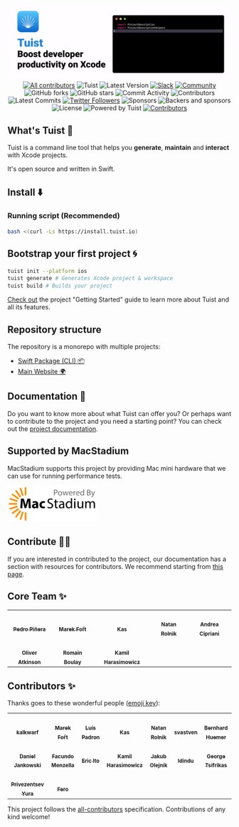 <div align="center">
<img src="assets/header.gif"/>
  <a href="#contributors-"><img src="https://img.shields.io/badge/all_contributors-2-orange.svg?style=flat-square" alt="All contributors"></a>
  <img src="https://github.com/tuist/tuist/workflows/Tuist/badge.svg" alt="Tuist">
  <img src="https://img.shields.io/github/v/release/tuist/tuist?include_prereleases&style=flat-square" alt="Latest Version">
  <a href="http://slack.tuist.io"><img src="http://slack.tuist.io/badge.svg" alt="Slack"></a>
  <a href="http://community.tuist.io"><img src="https://img.shields.io/badge/community-tuist-blue?style=flat-square" alt="Community"></a>
  <img src="https://img.shields.io/github/forks/tuist/tuist?style=flat-square" alt="GitHub forks">
  <img src="https://img.shields.io/github/stars/tuist/tuist?style=flat-square" alt="GitHub stars">
  <img src="https://img.shields.io/github/commit-activity/w/tuist/tuist?style=flat-square" alt="Commit Activity">
    <img src="https://img.shields.io/github/contributors/tuist/tuist?style=flat-square" alt="Contributors">
  <img src="https://img.shields.io/github/commits-since/tuist/tuist/latest?style=flat-square" alt="Latest Commits">
  <a href="http://twitter.com/tuistio"><img src="https://img.shields.io/twitter/follow/tuistio?style=flat-square" alt="Twitter Followers"></a>
  <img src="https://img.shields.io/opencollective/sponsors/tuistapp?style=flat-square" alt="Sponsors">
  <img src="https://img.shields.io/opencollective/all/tuistapp?style=flat-square" alt="Backers and sponsors">
  <img src="https://img.shields.io/github/license/tuist/tuist?style=flat-square" alt="License">
  <img src="https://img.shields.io/badge/Powered%20by-Tuist-blue" alt="Powered by Tuist">
  <a href="#contributors-"><img src="https://img.shields.io/badge/all_contributors-3-orange.svg?style=flat-square" alt="Contributors"></a>
</div>

## What's Tuist 🕺

Tuist is a command line tool that helps you **generate**, **maintain** and **interact** with Xcode projects.

It's open source and written in Swift.

## Install ⬇️

### Running script (Recommended)

```bash
bash <(curl -Ls https://install.tuist.io)
```

## Bootstrap your first project 🌀

```bash
tuist init --platform ios
tuist generate # Generates Xcode project & workspace
tuist build # Builds your project
```

[Check out](https://tuist.io/docs) the project "Getting Started" guide to learn more about Tuist and all its features.

## Repository structure

The repository is a monorepo with multiple projects:

- [Swift Package (CLI) 📦](/)
- [Main Website 🌍](/website)

## Documentation 📝

Do you want to know more about what Tuist can offer you? Or perhaps want to contribute to the project and you need a starting point? You can check out the [project documentation](https://tuist.io/docs/usage/getting-started/).

## Supported by MacStadium

MacStadium supports this project by providing Mac mini hardware that we can use for running performance tests.

<img width="200" src="assets/MacStadium.png"/>

## Contribute 👩‍💻

If you are interested in contributed to the project, our documentation has a section with resources for contributors. We recommend starting from [this page](https://tuist.io/docs/contribution/getting-started/).

## Core Team ✨

<table>
  <tr>
    <td align="center"><a href="https://github.com/pepibumur"><img src="https://avatars1.githubusercontent.com/u/663605?v=4" width="100px;" alt=""/><br /><sub><b>Pedro Piñera</b></sub></a><br /></td>
    <td align="center"><a href="https://github.com/fortmarek"><img src="https://avatars0.githubusercontent.com/u/9371695?v=4" width="100px;" alt=""/><br /><sub><b>Marek Fořt</b></sub></a><br /></td>
    <td align="center"><a href="http://www.matrixprojects.net"><img src="https://avatars3.githubusercontent.com/u/11914919?v=4" width="100px;" alt=""/><br /><sub><b>Kas</b></sub></a><br /></td>
    <td align="center"><a href="http://natanrolnik.me"><img src="https://avatars3.githubusercontent.com/u/1164565?v=4" width="100px;" alt=""/><br /><sub><b>Natan Rolnik</b></sub></a><br /></td>
    <td align="center"><a href="https://github.com/andreacipriani"><img src="https://avatars3.githubusercontent.com/u/536929?v=4" width="100px;" alt=""/><br /><sub><b>Andrea Cipriani</b></sub></a><br /></td>
  </tr>
  <tr>
    <td align="center"><a href="https://github.com/ollieatkinson"><img src="https://avatars1.githubusercontent.com/u/1382565?v=4" width="100px;" alt=""/><br /><sub><b>Oliver Atkinson</b></sub></a><br /></td>
    <td align="center"><a href="https://github.com/RomainBoulay"><img src="https://avatars1.githubusercontent.com/u/169323?v=4" width="100px;" alt=""/><br /><sub><b>Romain Boulay</b></sub></a><br /></td>
    <td align="center"><a href="https://github.com/laxmorek"><img src="https://avatars1.githubusercontent.com/u/4774319?v=4" width="100px;" alt=""/><br /><sub><b>Kamil Harasimowicz</b></sub></a><br /></td>
  </tr>
</table>

## Contributors ✨

Thanks goes to these wonderful people ([emoji key](https://allcontributors.org/docs/en/emoji-key)):

<!-- ALL-CONTRIBUTORS-LIST:START - Do not remove or modify this section -->
<!-- prettier-ignore-start -->
<!-- markdownlint-disable -->
<table>
  <tr>
    <td align="center"><a href="https://github.com/kalkwarf"><img src="https://avatars1.githubusercontent.com/u/1033839?v=4" width="100px;" alt=""/><br /><sub><b>kalkwarf</b></sub></a><br /></td>
    <td align="center"><a href="https://github.com/fortmarek"><img src="https://avatars0.githubusercontent.com/u/9371695?v=4" width="100px;" alt=""/><br /><sub><b>Marek Fořt</b></sub></a><br /></td>
    <td align="center"><a href="http://www.luispadron.com"><img src="https://avatars3.githubusercontent.com/u/13840545?v=4" width="100px;" alt=""/><br /><sub><b>Luis Padron</b></sub></a><br /></td>
    <td align="center"><a href="http://www.matrixprojects.net"><img src="https://avatars3.githubusercontent.com/u/11914919?v=4" width="100px;" alt=""/><br /><sub><b>Kas</b></sub></a><br /></td>
    <td align="center"><a href="http://natanrolnik.me"><img src="https://avatars3.githubusercontent.com/u/1164565?v=4" width="100px;" alt=""/><br /><sub><b>Natan Rolnik</b></sub></a><br /></td>
    <td align="center"><a href="https://github.com/svastven"><img src="https://avatars0.githubusercontent.com/u/42235915?v=4" width="100px;" alt=""/><br /><sub><b>svastven</b></sub></a><br /></td>
    <td align="center"><a href="http://bhuemer.github.io"><img src="https://avatars2.githubusercontent.com/u/1212480?v=4" width="100px;" alt=""/><br /><sub><b>Bernhard Huemer</b></sub></a><br /></td>
  </tr>
  <tr>
    <td align="center"><a href="https://djankowski.dev"><img src="https://avatars0.githubusercontent.com/u/10795657?v=4" width="100px;" alt=""/><br /><sub><b>Daniel Jankowski</b></sub></a><br /></td>
    <td align="center"><a href="https://github.com/facumenzella"><img src="https://avatars1.githubusercontent.com/u/1125252?v=4" width="100px;" alt=""/><br /><sub><b>Facundo Menzella</b></sub></td>
    <td align="center"><a href="https://github.com/eito"><img src="https://avatars3.githubusercontent.com/u/775643?v=4" width="100px;" alt=""/><br /><sub><b>Eric Ito</b></sub></a><br /></td>
    <td align="center"><a href="https://github.com/laxmorek"><img src="https://avatars2.githubusercontent.com/u/4774319?v=4" width="100px;" alt=""/><br /><sub><b>Kamil Harasimowicz</b></sub></a><br /></td>
    <td align="center"><a href="https://github.com/olejnjak"><img src="https://avatars1.githubusercontent.com/u/3148214?v=4" width="100px;" alt=""/><br /><sub><b>Jakub Olejník</b></sub></a><br /></td>
    <td align="center"><a href="https://github.com/lakpa"><img src="https://avatars0.githubusercontent.com/u/389328?v=4" width="100px;" alt=""/><br /><sub><b>ldindu</b></sub></a><br /></td>
    <td align="center"><a href="https://github.com/gtsifrikas"><img src="https://avatars2.githubusercontent.com/u/8904378?v=4" width="100px;" alt=""/><br /><sub><b>George Tsifrikas</b></sub></a><br /></td>
  </tr>
  <tr>
    <td align="center"><a href="https://github.com/yurapriv"><img src="https://avatars2.githubusercontent.com/u/7814127?v=4" width="100px;" alt=""/><br /><sub><b>Privezentsev Yura</b></sub></a><br /></td>
    <td align="center"><a href="http://ferologics.github.io"><img src="https://avatars2.githubusercontent.com/u/5576161?v=4" width="100px;" alt=""/><br /><sub><b>Fero</b></sub></a><br /></td>
  </tr>
</table>

<!-- markdownlint-enable -->
<!-- prettier-ignore-end -->

<!-- ALL-CONTRIBUTORS-LIST:END -->

This project follows the [all-contributors](https://github.com/all-contributors/all-contributors) specification. Contributions of any kind welcome!
